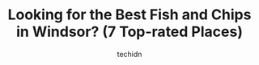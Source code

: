 ---
layout: ampstory
image: https://i0.wp.com/www.auto.or.id/wp-content/uploads/2023/06/gilligans-0-windsor-1686324586.jpeg?resize=640,853
author: techidn
featured: false
description: Windsor, Ontario, Canada is a haven for Fish and Chips enthusiasts, boasting an impressive array of 7 top-notch establishments. Whether youre a seasoned connoisseur or simply curious to exp
title: Looking for the Best Fish and Chips in Windsor? (7 Top-rated Places)
cover:
   title: Looking for the Best Fish and Chips in Windsor? (7 Top-rated Places)
   subtitle: AUTO.OR.ID
   background: https://www.auto.or.id/wp-content/uploads/2023/06/gilligans-0-windsor-1686324586.jpeg

pages: 
 - layout: thirds
   top: <h1>#1 Rock Bottom Bar & Grill</h1>
   bottom: "<p>Went for dinner on a busy Friday night. The service was great and the food was too. The potato skins have a touch of bbq sauce on them and its pure magic. The large nach</p>"
   background: https://www.auto.or.id/wp-content/uploads/2023/06/gilligans-1-windsor-1686324587.jpeg
   backgroundblur: true
 - layout: thirds
   top: <h1>#2 Gilligans</h1>
   bottom: "<p>1270 Walker Rd, Windsor, ON N8Y 4T4, Canada</p>"
   background: https://www.auto.or.id/wp-content/uploads/2023/06/gilligans-2-windsor-1686324588.jpeg
   cta:
      link: https://www.auto.or.id/looking-for-the-best-fish-and-chips-in-windsor-7-top-rated-places/
      text: Looking for the Best Fish and Chips in Windsor? (7 Top-rated Places)
 - layout: thirds
   top: <h1>#3 Thompson House Restaurant & Pub</h1>
   bottom: "<p>5370 Wyandotte St E, Windsor, ON N8S 0A3, Canada</p>"
   background: https://images.unsplash.com/photo-1639928845095-b2c86c3cde80?ixlib=rb-4.0.3&ixid=MnwxMjA3fDB8MHxwaG90by1wYWdlfHx8fGVufDB8fHx8&auto=format&fit=crop&w=640&h=853&q=80
   cta:
      link: https://www.auto.or.id/looking-for-the-best-fish-and-chips-in-windsor-7-top-rated-places/
      text: Looking for the Best Fish and Chips in Windsor? (7 Top-rated Places)
 - layout: thirds
   top: <h1>#4 Cramdons Tap And Eatery</h1>
   bottom: "<p>2950 Dougall Ave, Windsor, ON N9E 1S2, Canada</p>"
   background: https://images.unsplash.com/photo-1628685083829-d31d88bb2757?ixlib=rb-4.0.3&ixid=MnwxMjA3fDB8MHxwaG90by1wYWdlfHx8fGVufDB8fHx8&auto=format&fit=crop&w=640&h=853&q=80
   cta:
      link: https://www.auto.or.id/looking-for-the-best-fish-and-chips-in-windsor-7-top-rated-places/
      text: Looking for the Best Fish and Chips in Windsor? (7 Top-rated Places)
 - layout: thirds
   top: <h1>#5 Rivers Edge Tap & Table</h1>
   bottom: "<p>494 Riverdale Ave, Windsor, ON N8S 4B6, Canada</p>"
   background: https://images.unsplash.com/photo-1580679568899-be51739ba2df?ixlib=rb-4.0.3&ixid=MnwxMjA3fDB8MHxwaG90by1wYWdlfHx8fGVufDB8fHx8&auto=format&fit=crop&w=640&h=853&q=80
   cta:
      link: https://www.auto.or.id/looking-for-the-best-fish-and-chips-in-windsor-7-top-rated-places/
      text: Looking for the Best Fish and Chips in Windsor? (7 Top-rated Places)
 - layout: thirds
   top: <h1>#6 Pat and Hanks</h1>
   bottom: "<p>3163 Tecumseh Rd E, Windsor, ON N8W 1G9, Canada</p>"
   background: https://images.unsplash.com/photo-1585416354800-3d15d8801dcd?ixlib=rb-4.0.3&ixid=MnwxMjA3fDB8MHxwaG90by1wYWdlfHx8fGVufDB8fHx8&auto=format&fit=crop&w=640&h=853&q=80
   cta:
      link: https://www.auto.or.id/looking-for-the-best-fish-and-chips-in-windsor-7-top-rated-places/
      text: Looking for the Best Fish and Chips in Windsor? (7 Top-rated Places)
 - layout: thirds
   top: <h1>#7 Sir Cedrics Fish & Chips Downtown</h1>
   bottom: "<p>468 University Ave W, Windsor, ON N9A 5P8, Canada</p>"
   background: https://images.unsplash.com/photo-1586158775613-8c3ee053acbe?ixlib=rb-4.0.3&ixid=MnwxMjA3fDB8MHxwaG90by1wYWdlfHx8fGVufDB8fHx8&auto=format&fit=crop&w=640&h=853&q=80
   cta:
      link: https://www.auto.or.id/looking-for-the-best-fish-and-chips-in-windsor-7-top-rated-places/
      text: Looking for the Best Fish and Chips in Windsor? (7 Top-rated Places)
 - layout: thirds
   middle: Continue reading...
   background: https://images.unsplash.com/photo-1618157176697-1bdb104f2896?ixlib=rb-4.0.3&ixid=MnwxMjA3fDB8MHxwaG90by1wYWdlfHx8fGVufDB8fHx8&auto=format&fit=crop&w=640&h=853&q=80
   cta:
      link: https://www.auto.or.id/looking-for-the-best-fish-and-chips-in-windsor-7-top-rated-places/
      text: Looking for the Best Fish and Chips in Windsor? (7 Top-rated Places)

---